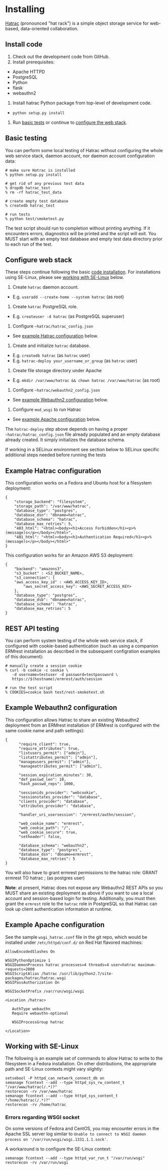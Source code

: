 # Installing

[Hatrac](http://github.com/informatics-isi-edu/hatrac) (pronounced
"hat rack") is a simple object storage service for web-based,
data-oriented collaboration.

## Install code

1. Check out the development code from GitHub.
1. Install prerequisites:
  - Apache HTTPD
  - PostgreSQL
  - Python
  - flask
  - webauthn2
1. Install hatrac Python package from top-level of development code.
  - `python setup.py install`
1. Run [basic tests](#basic-testing) or continue to [configure the web stack](#configure-web-stack).

## Basic testing

You can perform some local testing of Hatrac without configuring the
whole web service stack, daemon account, nor daemon account configuration data:

    # make sure Hatrac is installed
    % python setup.py install
    
    # get rid of any previous test data
    % dropdb hatrac_test
    % rm -rf hatrac_test_data

    # create empty test database
    % createdb hatrac_test
    
    # run tests
    % python test/smoketest.py

The test script should run to completion without printing anything. If
it encounters errors, diagnostics will be printed and the script will
exit.  You MUST start with an empty test database and empty test data
directory prior to each run of the test.

## Configure web stack

These steps continue following the basic
[code installation](#install-code). For installations using SE-Linux,
please see [working with SE-Linux](#working-with-selinux) below.

1. Create `hatrac` daemon account.
  - E.g. `useradd --create-home --system hatrac` (as root)
1. Create `hatrac` PostgreSQL role.
  - E.g. `createuser -d hatrac` (as PostgreSQL superuser)
1. Configure `~hatrac/hatrac_config.json`
  - See [example Hatrac configuration](#example-hatrac-configuration) below.
1. Create and initialize `hatrac` database.
  - E.g. `createdb hatrac` (as `hatrac` user)
  - E.g. `hatrac-deploy your_username_or_group` (as `hatrac` user)
1. Create file storage directory under Apache
  - E.g. `mkdir /var/www/hatrac && chown hatrac /var/www/hatrac` (as root)
1. Configure `~hatrac/webauthn2_config.json`
  - See [example Webauthn2 configuration](#example-webauthn2-configuration) below.
1. Configure `mod_wsgi` to run Hatrac
  - See [example Apache configuration](#example-apache-configuration) below.

The `hatrac-deploy` step above depends on having a proper
`~hatrac/hatrac_config.json` file already populated and an empty
database already created. It simply initializes the database schema.

If working in a SELinux environment see section below to SELinux specific additional steps needed before running the tests


## Example Hatrac configuration

This configuration works on a Fedora and Ubuntu host for a filesystem deployment:

    {
        "storage_backend": "filesystem",
        "storage_path": "/var/www/hatrac",
        "database_type": "postgres",
        "database_dsn": "dbname=hatrac",
        "database_schema": "hatrac",
        "database_max_retries": 5,
		"403_html": "<html><body><h1>Access Forbidden</h1><p>%(message)s</p></body></html>",
		"401_html": "<html><body><h1>Authentication Required</h1><p>%(message)s</p></body></html>"
    }

This configuration works for an Amazon AWS S3 deployment:
   
    {
        "backend": "amazons3",
        "s3_bucket" : <S3_BUCKET_NAME>,
        "s3_connection": {
	    "aws_access_key_id" : <AWS_ACCESS_KEY_ID>,
    	    "aws_secret_access_key": <AWS_SECRET_ACCESS_KEY>
        },
        "database_type": "postgres",
        "database_dsb": "dbname=hatrac",
        "database_schema": "hatrac",
        "database_max_retries": 5
    }

## REST API testing

You can perform system testing of the whole web service stack, if
configured with cookie-based authentication (such as using a companion
ERMrest installation as described in the subsequent configration
examples of this document):

    # manually create a session cookie
    % curl -b cookie -c cookie \
       -d username=testuser -d password=testpassword \
       https://$(hostname)/ermrest/auth/session

    # run the test script
    % COOKIES=cookie bash test/rest-smoketest.sh

## Example Webauthn2 configuration 

This configuration allows Hatrac to share an existing Webauthn2
deployment from an ERMrest installation (if ERMrest is configured with
the same cookie name and path settings):

    {
          "require_client": true,
          "require_attributes": true, 
          "listusers_permit": ["admin"], 
          "listattributes_permit": ["admin"], 
          "manageusers_permit": ["admin"], 
          "manageattributes_permit": ["admin"], 
                
          "session_expiration_minutes": 30, 
          "def_passwd_len": 10, 
          "hash_passwd_reps": 1000,
            
          "sessionids_provider": "webcookie", 
          "sessionstates_provider": "database", 
          "clients_provider": "database", 
          "attributes_provider": "database", 
            
          "handler_uri_usersession": "/ermrest/authn/session", 
            
          "web_cookie_name": "ermrest", 
          "web_cookie_path": "/", 
          "web_cookie_secure": true, 
          "setheader": false,
    
          "database_schema": "webauthn2", 
          "database_type": "postgres", 
          "database_dsn": "dbname=ermrest", 
          "database_max_retries": 5
    }

You will also have to grant ermrest permissions to the hatrac role:
GRANT ermrest TO hatrac ; (as postgres user)


**Note**: at present, Hatrac does not expose any Webauthn2 REST APIs
so you MUST share an existing deployment as above if you want to use a
local account and session-based login for testing.  Additionally, you
must then grant the `ermrest` role to the `hatrac` role in PostgreSQL
so that Hatrac can look up client authentication information at
runtime.

## Example Apache configuration

See the sample `wsgi_hatrac.conf` file in the git repo, which would be
installed under `/etc/httpd/conf.d/` on Red Hat flavored machines:

    AllowEncodedSlashes On
    
    WSGIPythonOptimize 1
    WSGIDaemonProcess hatrac processes=4 threads=4 user=hatrac maximum-requests=2000
    WSGIScriptAlias /hatrac /usr/lib/python2.7/site-packages/hatrac/hatrac.wsgi
    WSGIPassAuthorization On
    
    WSGISocketPrefix /var/run/wsgi/wsgi
    
    <Location /hatrac>
    
       AuthType webauthn
       Require webauthn-optional
    
       WSGIProcessGroup hatrac
        
    </Location>

## Working with SE-Linux

The following is an example set of commands to allow Hatrac to write
to the filesystem in a Fedora installation.  On other distributions,
the appropriate path and SE-Linux contexts might vary slightly:

    setsebool -P httpd_can_network_connect_db on
    semanage fcontext --add --type httpd_sys_rw_content_t "/var/www/hatrac(/.*)?"
    restorecon -rv /var/www/hatrac
    semanage fcontext --add --type httpd_sys_content_t "/home/hatrac(/.*)?"
    restorecon -rv /home/hatrac

### Errors regarding WSGI socket

On some versions of Fedora and CentOS, you may encounter errors in the
Apache SSL server log similar to `Unable to connect to WSGI daemon
process on '/var/run/wsgi/wsgi.1331.1.1.sock'`.

A workaround is to configure the SE-Linux context:

    semanage fcontext --add --type httpd_var_run_t "/var/run/wsgi"
    restorecon -rv /var/run/wsgi


